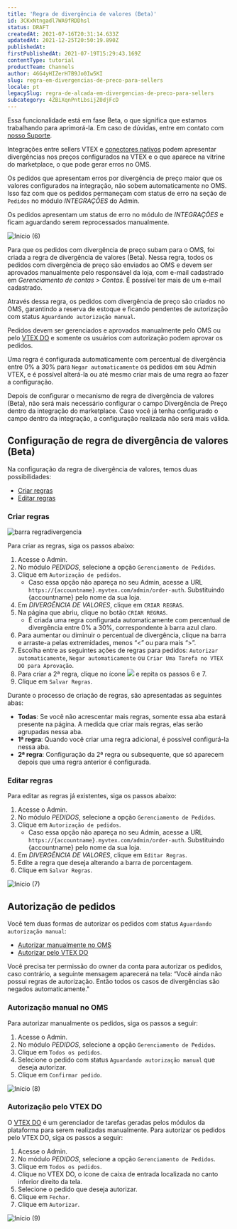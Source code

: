 ```yaml
---
title: 'Regra de divergência de valores (Beta)'
id: 3CKxNtngadl7WA9fRDDhsl
status: DRAFT
createdAt: 2021-07-16T20:31:14.633Z
updatedAt: 2021-12-25T20:50:19.890Z
publishedAt: 
firstPublishedAt: 2021-07-19T15:29:43.169Z
contentType: tutorial
productTeam: Channels
author: 46G4yHIZerH7B9Jo0Iw5KI
slug: regra-em-divergencias-de-preco-para-sellers
locale: pt
legacySlug: regra-de-alcada-em-divergencias-de-preco-para-sellers
subcategory: 4ZBiXqnPntLbsijZ0djFcD
---
```


<div class="alert alert-info">
  <p>Essa funcionalidade está em fase Beta, o que significa que estamos trabalhando para aprimorá-la. Em caso de dúvidas, entre em contato com <a href = "https://support.vtex.com/hc/pt-br/requests">nosso Suporte</a>.</p>
</div>

Integrações entre sellers VTEX e [conectores nativos](https://help.vtex.com/pt/tutorial/integrando-com-marketplace--tutorials_402#integrado-a-conector-nativo-vtex) podem apresentar divergências nos preços configurados na VTEX e o que aparece na vitrine do marketplace, o que pode gerar erros no OMS.

Os pedidos que apresentam erros por divergência de preço maior que os valores configurados na integração, não sobem automaticamente no OMS. Isso faz com que os pedidos permaneçam com status de erro na seção de `Pedidos` no módulo *INTEGRAÇÕES* do Admin.

Os pedidos apresentam um status de erro no módulo de *INTEGRAÇÕES* e ficam aguardando serem reprocessados manualmente.

![Início (6)](//images.contentful.com/alneenqid6w5/3ew5jbEQLOWq35gB0H0rLx/1fa45e6308ecc1906fcff908df9ba0c2/In__cio__6_.gif)

Para que os pedidos com divergência de preço subam para o OMS, foi criada a regra de divergência de valores (Beta). Nessa regra, todos os pedidos com divergência de preço são enviados ao OMS e devem ser aprovados manualmente pelo responsável da loja, com e-mail cadastrado em *Gerenciamento de contas > Contas*. É possível ter mais de um e-mail cadastrado.

Através dessa regra, os pedidos com divergência de preço são criados no OMS, garantindo a reserva de estoque e ficando pendentes de autorização com status `Aguardando autorização manual`.

Pedidos devem ser gerenciados e aprovados manualmente pelo OMS ou pelo [VTEX DO](https://help.vtex.com/pt/tutorial/vtex-do--tutorials_203) e somente os usuários com autorização podem aprovar os pedidos. 

Uma regra é configurada automaticamente com percentual de divergência entre 0% a 30% para `Negar automaticamente` os pedidos em seu Admin VTEX, e é possível alterá-la ou até mesmo criar mais de uma regra ao fazer a configuração.

<div class="alert alert-info">
Depois de configurar o mecanismo de regra de divergência de valores (Beta), não será mais necessário configurar o campo Divergência de Preço dentro da integração do marketplace. Caso você já tenha configurado o campo dentro da integração, a configuração realizada não será mais válida.
</div>

## Configuração de regra de divergência de valores (Beta)

Na configuração da regra de divergência de valores, temos duas possibilidades:
- [Criar regras](#criar-regras)
- [Editar regras](#editar-regras)

### Criar regras

![barra regradivergencia](//images.contentful.com/alneenqid6w5/6JNnSQFFrel5aIEWZPPQGs/98dd2567f3a1c178dc0ea1c150895ee0/barra_regradivergencia.JPG)

Para criar as regras, siga os passos abaixo:

1. Acesse o Admin.
2. No módulo *PEDIDOS*, selecione a opção `Gerenciamento de Pedidos`.
3. Clique em `Autorização de pedidos`.
   * Caso essa opção não apareça no seu Admin, acesse a URL  `https://{accountname}.myvtex.com/admin/order-auth`. Substituindo {accountname} pelo nome da sua loja.
4. Em *DIVERGÊNCIA DE VALORES*, clique em `CRIAR REGRAS`.
5. Na página que abriu, clique no botão `CRIAR REGRAS`.
   * É criada uma regra configurada automaticamente com percentual de divergência entre 0% a 30%, correspondente à barra azul claro.
6. Para aumentar ou diminuir o percentual de divergência, clique na barra e arraste-a pelas extremidades, menos “<” ou para mais “>”.
7. Escolha entre as seguintes ações de regras para pedidos: `Autorizar automaticamente`, `Negar automaticamente` ou `Criar Uma Tarefa no VTEX DO para Aprovação`.
8. Para criar a 2ª regra, clique no ícone <img class="shadow-4" src="https://https://images.ctfassets.net/alneenqid6w5/7E2BhdEapQ5Lmm4fLRKxpp/2770eaaa5af9653a71416c2f9677eb37/__cone_regras.JPG" /> e repita os passos 6 e 7.
11. Clique em `Salvar Regras`.

Durante o processo de criação de regras, são apresentadas as seguintes abas:
   * **Todas**: Se você não acrescentar mais regras, somente essa aba estará presente na página. A medida que criar mais regras, elas serão agrupadas nessa aba.
   * **1ª regra**: Quando você criar uma regra adicional, é possível configurá-la nessa aba.
   * **2ª regra**: Configuração da 2ª regra ou subsequente, que só aparecem depois que uma regra anterior é configurada.

### Editar regras

Para editar as regras já existentes, siga os passos abaixo:

1. Acesse o Admin.
2. No módulo *PEDIDOS*, selecione a opção `Gerenciamento de Pedidos`.
3. Clique em `Autorização de pedidos`.
   * Caso essa opção não apareça no seu Admin, acesse a URL  `https://{accountname}.myvtex.com/admin/order-auth`. Substituindo {accountname} pelo nome da sua loja.
4. Em *DIVERGÊNCIA DE VALORES*, clique em `Editar Regras`.
5. Edite a regra que deseja alterando a barra de porcentagem.
6. Clique em `Salvar Regras`.

![Início (7)](//images.contentful.com/alneenqid6w5/78PxO7B0deTXnm48YPRlew/0b46e4637bfe89bfb373a679b4afadac/In__cio__7_.gif)

## Autorização de pedidos

Você tem duas formas de autorizar os pedidos com status `Aguardando autorização manual`:
- [Autorizar manualmente no OMS](#autorizacao-de-pedidos)
- [Autorizar pelo VTEX DO](#autorizacao-pelo-vtex-do)

<div class="alert alert-warning">
Você precisa ter permissão do owner da conta para autorizar os pedidos, caso contrário, a seguinte mensagem aparecerá na tela: 
“Você ainda não possui regras de autorização. Então todos os casos de divergências são negados automaticamente."
</div>

### Autorização manual no OMS

Para autorizar manualmente os pedidos, siga os passos a seguir:

1. Acesse o Admin.
2. No módulo *PEDIDOS*, selecione a opção `Gerenciamento de Pedidos`.
3. Clique em `Todos os pedidos`.
4. Selecione o pedido com status `Aguardando autorização manual` que deseja autorizar. 
5. Clique em `Confirmar pedido`.

![Início (8)](//images.contentful.com/alneenqid6w5/4cDra6L7aNwPbmTxZJVNPJ/8f232c924f02fa9377bccb8f1e42d698/In__cio__8_.gif)

### Autorização pelo VTEX DO

O [VTEX DO](https://help.vtex.com/pt/tutorial/vtex-do--tutorials_203?&utm_source=autocomplete) é um gerenciador de tarefas geradas pelos módulos da plataforma para serem realizadas manualmente. Para autorizar os pedidos pelo VTEX DO, siga os passos a seguir: 

1. Acesse o Admin.
2. No módulo *PEDIDOS*, selecione a opção `Gerenciamento de Pedidos`.
3. Clique em `Todos os pedidos`.
4. Clique no VTEX DO, o ícone de caixa de entrada localizada no canto inferior direito da tela.
5. Selecione o pedido que deseja autorizar. 
6. Clique em `Fechar`.
7. Clique em `Autorizar`.

![Início (9)](//images.contentful.com/alneenqid6w5/6WCfZf454PzSeJ2ZZASERn/f1fd489741a19979544bcc80f8686598/In__cio__9_.gif)
